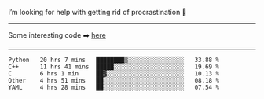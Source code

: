 I’m looking for help with getting rid of procrastination 🤔

-----

Some interesting code :arrow_right: [here](https://github.com/zhen8838/playground)

-----

<!--START_SECTION:waka-->
```text
Python   20 hrs 7 mins   ████████▒░░░░░░░░░░░░░░░░   33.88 % 
C++      11 hrs 41 mins  █████░░░░░░░░░░░░░░░░░░░░   19.69 % 
C        6 hrs 1 min     ██▓░░░░░░░░░░░░░░░░░░░░░░   10.13 % 
Other    4 hrs 51 mins   ██░░░░░░░░░░░░░░░░░░░░░░░   08.18 % 
YAML     4 hrs 28 mins   ██░░░░░░░░░░░░░░░░░░░░░░░   07.54 % 
```
<!--END_SECTION:waka-->

<!--
**zhen8838/zhen8838** is a ✨ _special_ ✨ repository because its `README.md` (this file) appears on your GitHub profile.

Here are some ideas to get you started:

- 🔭 I’m currently working on ...
- 🌱 I’m currently learning ...
- 👯 I’m looking to collaborate on ...
 ...
- 💬 Ask me about ...
- 📫 How to reach me: ...
- 😄 Pronouns: ...
- ⚡ Fun fact: ...
-->
